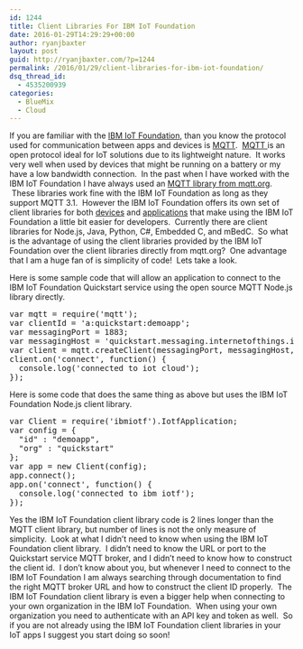 ```yaml
---
id: 1244
title: Client Libraries For IBM IoT Foundation
date: 2016-01-29T14:29:29+00:00
author: ryanjbaxter
layout: post
guid: http://ryanjbaxter.com/?p=1244
permalink: /2016/01/29/client-libraries-for-ibm-iot-foundation/
dsq_thread_id:
  - 4535200939
categories:
  - BlueMix
  - Cloud
---
```

If you are familiar with the <a href="https://internetofthings.ibmcloud.com/#/" target="_blank">IBM IoT Foundation</a>, than you know the protocol used for communication between apps and devices is <a href="https://docs.internetofthings.ibmcloud.com/reference/mqtt/index.html" target="_blank">MQTT</a>.  <a href="http://mqtt.org/" target="_blank">MQTT </a>is an open protocol ideal for IoT solutions due to its lightweight nature.  It works very well when used by devices that might be running on a battery or my have a low bandwidth connection.  In the past when I have worked with the IBM IoT Foundation I have always used an <a href="https://github.com/mqtt/mqtt.github.io/wiki/libraries" target="_blank">MQTT library from mqtt.org</a>.  These libraries work fine with the IBM IoT Foundation as long as they support MQTT 3.1.  However the IBM IoT Foundation offers its own set of client libraries for both <a href="https://docs.internetofthings.ibmcloud.com/devices/mqtt.html" target="_blank">devices</a> and <a href="https://docs.internetofthings.ibmcloud.com/applications/mqtt.html" target="_blank">applications</a> that make using the IBM IoT Foundation a little bit easier for developers.  Currently there are client libraries for Node.js, Java, Python, C#, Embedded C, and mBedC.  So what is the advantage of using the client libraries provided by the IBM IoT Foundation over the client libraries directly from mqtt.org?  One advantage that I am a huge fan of is simplicity of code!  Lets take a look.

Here is some sample code that will allow an application to connect to the IBM IoT Foundation Quickstart service using the open source MQTT Node.js library directly.

<pre class="font-size:15 lang:default decode:true">var mqtt = require('mqtt');
var clientId = 'a:quickstart:demoapp';
var messagingPort = 1883;
var messagingHost = 'quickstart.messaging.internetofthings.ibmcloud.com';
var client = mqtt.createClient(messagingPort, messagingHost, {"clientId" : clientId});
client.on('connect', function() {
  console.log('connected to iot cloud');
});</pre>

Here is some code that does the same thing as above but uses the IBM IoT Foundation Node.js client library.

<pre class="font-size:15 lang:default decode:true">var Client = require('ibmiotf').IotfApplication;
var config = {
  "id" : "demoapp",
  "org" : "quickstart"
};
var app = new Client(config);
app.connect();
app.on('connect', function() {
  console.log('connected to ibm iotf');
});</pre>

Yes the IBM IoT Foundation client library code is 2 lines longer than the MQTT client library, but number of lines is not the only measure of simplicity.  Look at what I didn&#8217;t need to know when using the IBM IoT Foundation client library.  I didn&#8217;t need to know the URL or port to the Quickstart service MQTT broker, and I didn&#8217;t need to know how to construct the client id.  I don&#8217;t know about you, but whenever I need to connect to the IBM IoT Foundation I am always searching through documentation to find the right MQTT broker URL and how to construct the client ID properly.  The IBM IoT Foundation client library is even a bigger help when connecting to your own organization in the IBM IoT Foundation.  When using your own organization you need to authenticate with an API key and token as well.  So if you are not already using the IBM IoT Foundation client libraries in your IoT apps I suggest you start doing so soon!